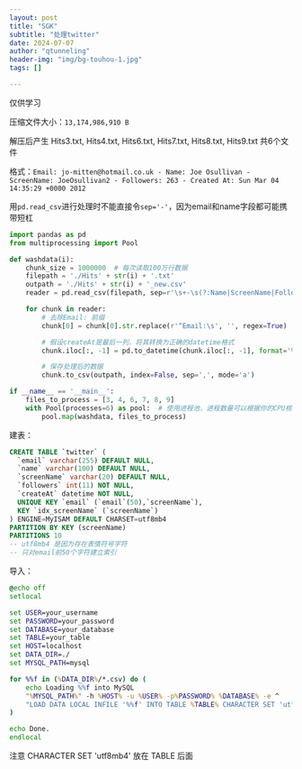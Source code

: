 ```yaml
---
layout: post
title: "SGK"
subtitle: "处理twitter"
date: 2024-07-07
author: "qtunneling"
header-img: "img/bg-touhou-1.jpg"
tags: []

---
```


仅供学习

压缩文件大小：`13,174,986,910 B`

解压后产生 Hits3.txt, Hits4.txt, Hits6.txt, Hits7.txt, Hits8.txt, Hits9.txt 共6个文件

格式：`Email: jo-mitten@hotmail.co.uk - Name: Joe Osullivan - ScreenName: JoeOsullivan2 - Followers: 263 - Created At: Sun Mar 04 14:35:29 +0000 2012`

用`pd.read_csv`进行处理时不能直接令`sep='-'`，因为email和name字段都可能携带短杠

```python
import pandas as pd
from multiprocessing import Pool

def washdata(i):
    chunk_size = 1000000  # 每次读取100万行数据
    filepath = './Hits' + str(i) + '.txt'
    outpath = './Hits' + str(i) + '_new.csv'
    reader = pd.read_csv(filepath, sep=r'\s+-\s(?:Name|ScreenName|Followers|Created\sAt):\s', engine="python", header=None, chunksize=chunk_size)

    for chunk in reader:
        # 去除Email: 前缀
        chunk[0] = chunk[0].str.replace(r'^Email:\s', '', regex=True)

        # 假设createAt是最后一列，将其转换为正确的datetime格式
        chunk.iloc[:, -1] = pd.to_datetime(chunk.iloc[:, -1], format='%a %b %d %H:%M:%S +0000 %Y', errors='coerce')

        # 保存处理后的数据
        chunk.to_csv(outpath, index=False, sep=',', mode='a')

if __name__ == '__main__':
    files_to_process = [3, 4, 6, 7, 8, 9]
    with Pool(processes=6) as pool:  # 使用进程池，进程数量可以根据你的CPU核心数调整
        pool.map(washdata, files_to_process)
```

建表：

```sql
CREATE TABLE `twitter` (
  `email` varchar(255) DEFAULT NULL,
  `name` varchar(100) DEFAULT NULL,
  `screenName` varchar(20) DEFAULT NULL,
  `followers` int(11) NOT NULL,
  `createAt` datetime NOT NULL,
  UNIQUE KEY `email` (`email`(50),`screenName`),
  KEY `idx_screenName` (`screenName`)
) ENGINE=MyISAM DEFAULT CHARSET=utf8mb4
PARTITION BY KEY (screenName)
PARTITIONS 10
-- utf8mb4 是因为存在表情符号字符
-- 只对email前50个字符建立索引
```

导入：

```bat
@echo off
setlocal

set USER=your_username
set PASSWORD=your_password
set DATABASE=your_database
set TABLE=your_table
set HOST=localhost
set DATA_DIR=./
set MYSQL_PATH=mysql

for %%f in (%DATA_DIR%/*.csv) do (
    echo Loading %%f into MySQL
    "%MYSQL_PATH%" -h %HOST% -u %USER% -p%PASSWORD% %DATABASE% -e ^
    "LOAD DATA LOCAL INFILE '%%f' INTO TABLE %TABLE% CHARACTER SET 'utf8mb4' FIELDS TERMINATED BY ',' LINES TERMINATED BY '\r\n' IGNORE 1 LINES (email, name, screenName, followers, createAt);"
)

echo Done.
endlocal
```

注意 CHARACTER SET 'utf8mb4' 放在 TABLE 后面
